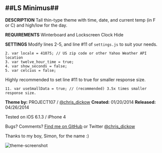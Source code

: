 ##LS Minimus##
----------
**DESCRIPTION**
Tall thin-type theme with time, date, and current temp (in F or C) and high/low for the day. 

**REQUIREMENTS**
Winterboard and Lockscreen Clock Hide

**SETTINGS**
Modify lines 2-5, and line #11 of `settings.js` to suit your needs.

    2. var locale = 41075; // US zip code or other Yahoo Weather API location
    3. var twelve_hour_time = true;
    4. var show_seconds = false;
    5. var celcius = false;

Highly recommended to set line #11 to true for smaller response size.
    
    11. var useSmallData = true; // (recommended) 3.5x times smaller response size.

**Theme by:** PROJECT107 / [@chris_dickow][1]
**Created:** 01/20/2014
**Released:** 04/26/2014

Tested on iOS 6.1.3 / iPhone 4

Bugs? Comments?
[Find me on GitHub][2] or Twitter [@chris_dickow][3]

Thanks to my boy, Simon, for the name :)

![theme-screenshot][4]


  [1]: http://twitter.com/chris_dickow
  [2]: http://github.com/sesamechicken
  [3]: http://twitter.com/chris_dickow
  [4]: http://project107.net/themes/ls-minimus.png